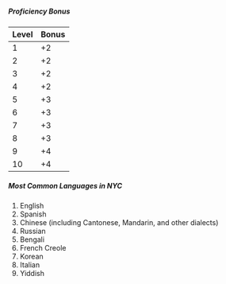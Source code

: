 ##### Proficiency Bonus

| Level | Bonus |
| ----- | ----- |
| 1     | +2    |
| 2     | +2    |
| 3     | +2    |
| 4     | +2    |
| 5     | +3    |
| 6     | +3    |
| 7     | +3    |
| 8     | +3    |
| 9     | +4    |
| 10    | +4    |
##### Most Common Languages in NYC
1. English
2. Spanish
3. Chinese (including Cantonese, Mandarin, and other dialects)
4. Russian
5. Bengali
6. French Creole
7. Korean
8. Italian
9. Yiddish

